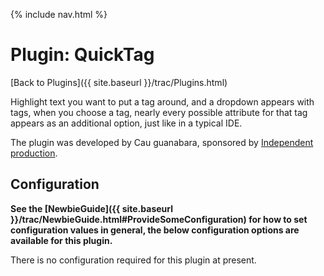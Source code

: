 {% include nav.html %}

# Plugin: QuickTag

[Back to Plugins]({{ site.baseurl }}/trac/Plugins.html)

Highlight text you want to put a tag around, and a dropdown appears with tags, when you choose a tag, nearly every possible attribute for that tag appears as an additional option, just like in a typical IDE.

The plugin was developed by Cau guanabara, sponsored by [Independent production](http://www.netflash.com.br/gb/HA3-rc1/examples/quick-tag.html).

## Configuration

**See the [NewbieGuide]({{ site.baseurl }}/trac/NewbieGuide.html#ProvideSomeConfiguration) for how to set configuration values in general, the below configuration options are available for this plugin.**

There is no configuration required for this plugin at present.
